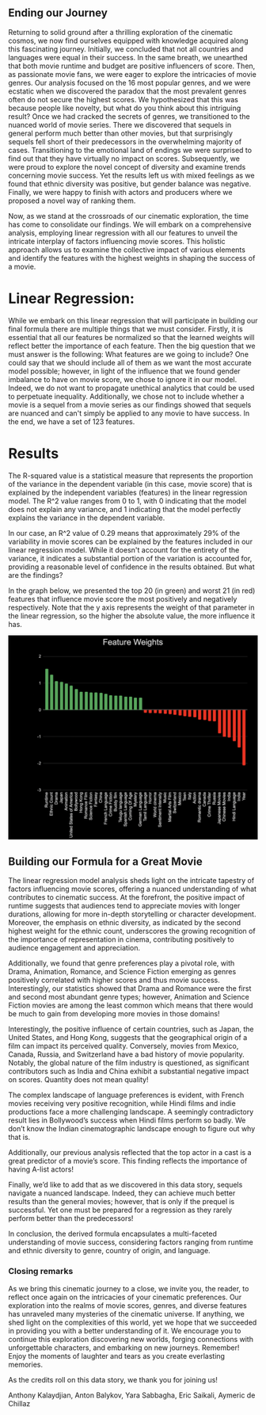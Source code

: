 ## Ending our Journey
Returning to solid ground after a thrilling exploration of the cinematic cosmos, we now find ourselves equipped with knowledge acquired along this fascinating journey. Initially, we concluded that not all countries and languages were equal in their success. In the same breath, we unearthed that both movie runtime and budget are positive influencers of score. Then, as passionate movie fans, we were eager to explore the intricacies of movie genres. Our analysis focused on the 16 most popular genres, and we were ecstatic when we discovered the paradox that the most prevalent genres often do not secure the highest scores. We hypothesized that this was because people like novelty, but what do you think about this intriguing result? Once we had cracked the secrets of genres, we transitioned to the nuanced world of movie series. There we discovered that sequels in general perform much better than other movies, but that surprisingly sequels fell short of their predecessors in the overwhelming majority of cases. Transitioning to the emotional land of endings we were surprised to find out that they have virtually no impact on scores. Subsequently, we were proud to explore the novel concept of diversity and examine trends concerning movie success. Yet the results left us with mixed feelings as we found that ethnic diversity was positive, but gender balance was negative. Finally, we were happy to finish with actors and producers where we proposed a novel way of ranking them.

Now, as we stand at the crossroads of our cinematic exploration, the time has come to consolidate our findings. We will embark on a comprehensive analysis, employing linear regression with all our features to unveil the intricate interplay of factors influencing movie scores. This holistic approach allows us to examine the collective impact of various elements and identify the features with the highest weights in shaping the success of a movie.

# Linear Regression:
While we embark on this linear regression that will participate in building our final formula there are multiple things that we must consider. Firstly, it is essential that all our features be normalized so that the learned weights will reflect better the importance of each feature. Then the big question that we must answer is the following: What features are we going to include? One could say that we should include all of them as we want the most accurate model possible; however, in light of the influence that we found gender imbalance to have on movie score, we chose to ignore it in our model. Indeed, we do not want to propagate unethical analytics that could be used to perpetuate inequality. Additionally, we chose not to include whether a movie is a sequel from a movie series as our findings showed that sequels are nuanced and can't simply be applied to any movie to have success. In the end, we have a set of 123 features.

# Results
The R-squared value is a statistical measure that represents the proportion of the variance in the dependent variable (in this case, movie score) that is explained by the independent variables (features) in the linear regression model. The R^2 value ranges from 0 to 1, with 0 indicating that the model does not explain any variance, and 1 indicating that the model perfectly explains the variance in the dependent variable.

In our case, an R^2 value of 0.29 means that approximately 29% of the variability in movie scores can be explained by the features included in our linear regression model. While it doesn't account for the entirety of the variance, it indicates a substantial portion of the variation is accounted for, providing a reasonable level of confidence in the results obtained. But what are the findings?

In the graph below, we presented the top 20 (in green) and worst 21 (in red) features that influence movie score the most positively and negatively respectively. Note that the y axis represents the weight of that parameter in the linear regression, so the higher the absolute value, the more influence it has.

![Weights](/assets/images/Dark_Weight_Features.png)

## Building our Formula for a Great Movie

The linear regression model analysis sheds light on the intricate tapestry of factors influencing movie scores, offering a nuanced understanding of what contributes to cinematic success. At the forefront, the positive impact of runtime suggests that audiences tend to appreciate movies with longer durations, allowing for more in-depth storytelling or character development. Moreover, the emphasis on ethnic diversity, as indicated by the second highest weight for the ethnic count, underscores the growing recognition of the importance of representation in cinema, contributing positively to audience engagement and appreciation.

Additionally, we found that genre preferences play a pivotal role, with Drama, Animation, Romance, and Science Fiction emerging as genres positively correlated with higher scores and thus movie success. Interestingly, our statistics showed that Drama and Romance were the first and second most abundant genre types; however, Animation and Science Fiction movies are among the least common which means that there would be much to gain from developing more movies in those domains! 

Interestingly, the positive influence of certain countries, such as Japan, the United States, and Hong Kong, suggests that the geographical origin of a film can impact its perceived quality. Conversely, movies from Mexico, Canada, Russia, and Switzerland have a bad history of movie popularity. Notably, the global nature of the film industry is questioned, as significant contributors such as India and China exhibit a substantial negative impact on scores. Quantity does not mean quality!

The complex landscape of language preferences is evident, with French movies receiving very positive recognition, while Hindi films and indie productions face a more challenging landscape. A seemingly contradictory result lies in Bollywood’s success when Hindi films perform so badly. We don’t know the Indian cinematographic landscape enough to figure out why that is.

Additionally, our previous analysis reflected that the top actor in a cast is a great predictor of a movie’s score. This finding reflects the importance of having A-list actors!

Finally, we’d like to add that as we discovered in this data story, sequels navigate a nuanced landscape. Indeed, they can achieve much better results than the general movies; however, that is only if the prequel is successful. Yet one must be prepared for a regression as they rarely perform better than the predecessors!

In conclusion, the derived formula encapsulates a multi-faceted understanding of movie success, considering factors ranging from runtime and ethnic diversity to genre, country of origin, and language. 

### Closing remarks

As we bring this cinematic journey to a close, we invite you, the reader, to reflect once again on the intricacies of your cinematic preferences. Our exploration into the realms of movie scores, genres, and diverse features has unraveled many mysteries of the cinematic universe. If anything, we shed light on the complexities of this world, yet we hope that we succeeded in providing you with a better understanding of it. We encourage you to continue this exploration discovering new worlds, forging connections with unforgettable characters, and embarking on new journeys. Remember! Enjoy the moments of laughter and tears as you create everlasting memories.

As the credits roll on this data story, we thank you for joining us!

Anthony Kalaydjian,
Anton Balykov,
Yara Sabbagha,
Eric Saikali,
Aymeric de Chillaz
